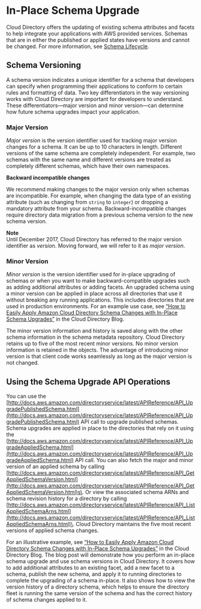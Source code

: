 # In\-Place Schema Upgrade<a name="inplaceschemaupgrade"></a>

Cloud Directory offers the updating of existing schema attributes and facets to help integrate your applications with AWS provided services\. Schemas that are in either the published or applied states have versions and cannot be changed\. For more information, see [Schema Lifecycle](lifecycle.md)\. 

## Schema Versioning<a name="cdschemaversion"></a>

A schema version indicates a unique identifier for a schema that developers can specify when programming their applications to conform to certain rules and formatting of data\. Two key differentiators in the way versioning works with Cloud Directory are important for developers to understand\. These differentiators—major version and minor version—can determine how future schema upgrades impact your application\.

### Major Version<a name="majorversion"></a>

*Major version* is the version identifier used for tracking major version changes for a schema\. It can be up to 10 characters in length\. Different versions of the same schema are completely independent\. For example, two schemas with the same name and different versions are treated as completely different schemas, which have their own namespaces\. 

**Backward incompatible changes**

We recommend making changes to the major version only when schemas are incompatible\. For example, when changing the data type of an existing attribute \(such as changing from `string` to `integer`\) or dropping a mandatory attribute from your schema\. Backward\-incompatible changes require directory data migration from a previous schema version to the new schema version\.

**Note**  
Until December 2017, Cloud Directory has referred to the major version identifier as *version*\. Moving forward, we will refer to it as *major version*\.

### Minor Version<a name="minorversion"></a>

*Minor version* is the version identifier used for in\-place upgrading of schemas or when you want to make backward\-compatible upgrades such as adding additional attributes or adding facets\. An upgraded schema using a minor version can be applied in place across all directories that use it without breaking any running applications\. This includes directories that are used in production environments\. For an example use case, see [“How to Easily Apply Amazon Cloud Directory Schema Changes with In\-Place Schema Upgrades”](https://aws.amazon.com/blogs/security/how-to-easily-apply-amazon-cloud-directory-schema-changes-with-in-place-schema-upgrades/) in the Cloud Directory Blog\.

The minor version information and history is saved along with the other schema information in the schema metadata repository\. Cloud Directory retains up to five of the most recent minor versions\. No minor version information is retained in the objects\. The advantage of introducing minor version is that client code works seamlessly as long as the major version is not changed\.

## Using the Schema Upgrade API Operations<a name="usingschemaupgradeapis"></a>

You can use the [http://docs.aws.amazon.com/directoryservice/latest/APIReference/API_UpgradePublishedSchema.html](http://docs.aws.amazon.com/directoryservice/latest/APIReference/API_UpgradePublishedSchema.html) API call to upgrade published schemas\. Schema upgrades are applied in place to the directories that rely on it using the [http://docs.aws.amazon.com/directoryservice/latest/APIReference/API_UpgradeAppliedSchema.html](http://docs.aws.amazon.com/directoryservice/latest/APIReference/API_UpgradeAppliedSchema.html) API call\. You can also fetch the major and minor version of an applied schema by calling [http://docs.aws.amazon.com/directoryservice/latest/APIReference/API_GetAppliedSchemaVersion.html](http://docs.aws.amazon.com/directoryservice/latest/APIReference/API_GetAppliedSchemaVersion.html)s\. Or view the associated schema ARNs and schema revision history for a directory by calling [http://docs.aws.amazon.com/directoryservice/latest/APIReference/API_ListAppliedSchemaArns.html](http://docs.aws.amazon.com/directoryservice/latest/APIReference/API_ListAppliedSchemaArns.html)\. Cloud Directory maintains the five most recent versions of applied schema changes\. 

For an illustrative example, see [“How to Easily Apply Amazon Cloud Directory Schema Changes with In\-Place Schema Upgrades”](https://aws.amazon.com/blogs/security/how-to-easily-apply-amazon-cloud-directory-schema-changes-with-in-place-schema-upgrades/) in the Cloud Directory Blog\. The blog post will demonstrate how you perform an in\-place schema upgrade and use schema versions in Cloud Directory\. It covers how to add additional attributes to an existing facet, add a new facet to a schema, publish the new schema, and apply it to running directories to complete the upgrading of a schema in\-place\. It also shows how to view the version history of a directory schema, which helps to ensure the directory fleet is running the same version of the schema and has the correct history of schema changes applied to it\.
